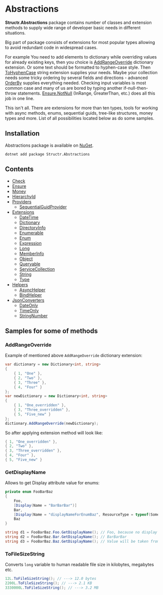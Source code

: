# Abstractions

**Structr.Abstractions** package contains number of classes and extension methods to supply wide range of developer basic needs in different situations.

Big part of package consists of extensions for most popular types allowing to avoid redundant code in widespread cases.

For example You need to add elements to dictionary while overriding values for already existing keys, then you choice is [AddRangeOverride](Extensions/Dictionary.md) dictionary extension. Or some text should be formatted to hyphen-case style. Then [ToHyphenCase](Extensions/String.md) string extension supplies your needs. Maybe your collection needs some tricky ordering by several fields and directions - advanced [OrderBy](Extensions/Enumerable.md) supplies everything needed. Checking input variables is most common case and many of us are bored by typing another if-null-then-throw statements. [Ensure.NotNull](Ensure.md) (InRange, GreaterThan, etc.) does all this job in one line.

This isn't all. There are extensions for more than ten types, tools for working with async methods, enums, sequential guids, tree-like structures, money types and more. List of all possibilities located below as do some samples.

## Installation

Abstractions package is available on [NuGet](https://www.nuget.org/packages/Structr.Abstractions/). 

```
dotnet add package Structr.Abstractions
```

## Contents

* [Check](Check.md)
* [Ensure](Ensure.md)
* [Money](Money.md)
* [HierarchyId](HierarchyId.md)
* [Providers](Providers/Providers.md)
    * [SequentialGuidProvider](Providers/SequentialGuidProvider.md)
* [Extensions](Extensions/Extensions.md)
    * [DateTime](Extensions/DateTime.md)
    * [Dictionary](Extensions/Dictionary.md)
    * [DirectoryInfo](Extensions/DirectoryInfo.md)
    * [Enumerable](Extensions/Enumerable.md)
    * [Enum](Extensions/Enum.md)
    * [Expression](Extensions/Expression.md)
    * [Long](Extensions/Long.md)
    * [MemberInfo](Extensions/MemberInfo.md)
    * [Object](Extensions/Object.md)
    * [Queryable](Extensions/Queryable.md)
    * [ServiceCollection](Extensions/ServiceCollection.md)
    * [String](Extensions/String.md)
    * [Type](Extensions/Type.md)
* [Helpers](Helpers/Helpers.md)
    * [AsyncHelper](Helpers/AsyncHelper.md)
    * [BindHelper](Helpers/BindHelper.md)
* [JsonConverters](JsonConverters/JsonConverters.md)
    * [DateOnly](JsonConverters/DateOnly.md)
    * [TimeOnly](JsonConverters/TimeOnly.md)
    * [StringNumber](JsonConverters/StringNumber.md)

## Samples for some of methods

### AddRangeOverride

Example of mentioned above ``AddRangeOverride`` dictionary extension:

```csharp
var dictionary = new Dictionary<int, string>
{
    { 1, "One" },
    { 2, "Two" },
    { 3, "Three" },
    { 4, "Four" }
};
var newDictionary = new Dictionary<int, string>
{
    { 1, "One_overridden" },
    { 3, "Three_overridden" },
    { 5, "Five_new" }
};
dictionary.AddRangeOverride(newDictionary);
```

So after applying extension method will look like:

```csharp
{ 1, "One_overridden" },
{ 2, "Two" },
{ 3, "Three_overridden" },
{ 4, "Four" },
{ 5, "Five_new" }
```

### GetDisplayName

Allows to get Display attribute value for enums:

```csharp
private enum FooBarBaz
{
    Foo,
    [Display(Name = "BarBarBar")]
    Bar,    
    [Display(Name = "displayNameForEnumBaz", ResourceType = typeof(SomeResources))]
    Baz
}

string d1 = FooBarBaz.Foo.GetDisplayName(); // Foo, because no display name was provided
string d2 = FooBarBaz.Bar.GetDisplayName(); // BarBarBar
string d3 = FooBarBaz.Baz.GetDisplayName(); // Value will be taken from SomeResources file
```

### ToFileSizeString

Converts `long` variable to human readable file size in kilobytes, megabytes etc.

```csharp
12L.ToFileSizeString(); // ---> 12.0 bytes
2200L.ToFileSizeString(); // ---> 2.1 KB
3330000L.ToFileSizeString(); // ---> 3.2 MB
```